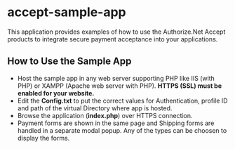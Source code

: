 # accept-sample-app
This application provides examples of how to use the Authorize.Net Accept products to integrate secure payment acceptance into your applications.

## How to Use the Sample App

+ Host the sample app in any web server supporting PHP like IIS (with PHP) or XAMPP (Apache web server with PHP). __HTTPS (SSL) must be enabled for your website.__
+ Edit the **Config.txt** to put the correct values for Authentication, profile ID and path of the virtual Directory where app is hosted.
+ Browse the application (**index.php**) over HTTPS connection.
+ Payment forms are shown in the same page and Shipping forms are handled in a separate  modal popup. Any of the types can be choosen to display the forms.